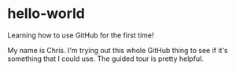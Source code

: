 # hello-world
Learning how to use GitHub for the first time!

My name is Chris. I'm trying out this whole GitHub thing to see if it's something that I could use. The guided tour is pretty helpful.
